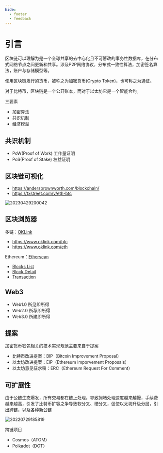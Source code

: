 ```yaml
---
hide:
  - footer
  - feedback
---
```

# 引言

区块链可以理解为是一个全球共享的去中心化且不可篡改的事务性数据库，在分布式网络节点之间更新和共享。涉及P2P网络协议，分布式一致性算法，加密签名算法，账户与存储模型等。

使用区块链发行的货币，被称之为加密货币(Crypto Token)，也可称之为通证。

对于比特币，区块链是一个公开账本，而对于以太坊它是一个智能合约。

三要素

- 加密算法
- 共识机制
- 经济模型

## 共识机制

- PoW(Proof of Work) 工作量证明
- PoS(Proof of Stake) 权益证明

## 区块链可视化

- <https://andersbrownworth.com/blockchain/>
- <https://txstreet.com/v/eth-btc>

![20230429200042](http://image.zuoright.com/20230429200042.png)

## 区块浏览器

多链：[OKLink](https://www.oklink.com/all-chain)

- <https://www.oklink.com/btc>
- <https://www.oklink.com/eth>

Ethereum：[Etherscan](https://etherscan.io/)

- [Blocks List](https://info.etherscan.com/exploring-block-page/)
- [Block Detail](https://info.etherscan.com/exploring-block-details-page/)
- [Transaction](https://info.etherscan.com/understanding-an-ethereum-transaction/)

## Web3

- Web1.0 所见即所得
- Web2.0 所荐即所得
- Web3.0 所建即所得

## 提案

加密货币钱包相关的技术实现规范主要来自于提案

- 比特币改进提案：BIP（Bitcoin Improvement Proposal）
- 以太坊改进提案：EIP（Ethereum Imporvement Proposals）
- 以太坊意见征求稿：ERC（Ethereum Request For Comment）

## 可扩展性

由于公链生态爆发，所有交易都在链上处理，导致拥堵处理速度越来越慢，手续费越来越高，引发了比特币扩容之争导致软分叉、硬分叉，促使以太坊升级分层，引出跨链，以及各种新公链

![20220729185819](http://image.zuoright.com/20220729185819.png)

跨链项目

- Cosmos（ATOM）
- Polkadot（DOT）
